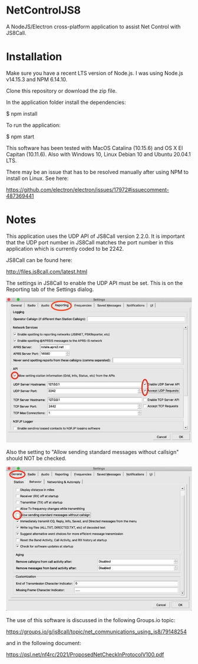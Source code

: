 # NetControlJS8
A NodeJS/Electron cross-platform application to assist Net Control with JS8Call.
 
# Installation
Make sure you have a recent LTS version of Node.js. I was using Node.js v14.15.3 and NPM 6.14.10.

Clone this repository or download the zip file.

In the application folder install the dependencies:

$ npm install

To run the application:

$ npm start

This software has been tested with MacOS Catalina (10.15.6) and OS X El Capitan (10.11.6). 
Also with Windows 10, Linux Debian 10 and Ubuntu 20.04.1 LTS.

There may be an issue that has to be resolved manually after using NPM to install on Linux. See here:

https://github.com/electron/electron/issues/17972#issuecomment-487369441

# Notes
This application uses the UDP API of JS8Call version 2.2.0. It is important that the UDP 
port number in JS8Call matches the port number in this application which is currently
coded to be 2242.

JS8Call can be found here:

http://files.js8call.com/latest.html

The settings in JS8Call to enable the UDP API must be set. This is on the Reporting
tab of the Settings dialog.

![Photo](images/settings2.jpeg)

Also the setting to "Allow sending standard messages without callsign" should NOT be checked.

![Photo](images/settings1.jpeg)

The use of this software is discussed in the following Groups.io topic:

https://groups.io/g/js8call/topic/net_communications_using_js8/79148254

and in the following document:

https://qsl.net/nf4rc/2021/ProposedNetCheckInProtocolV100.pdf 